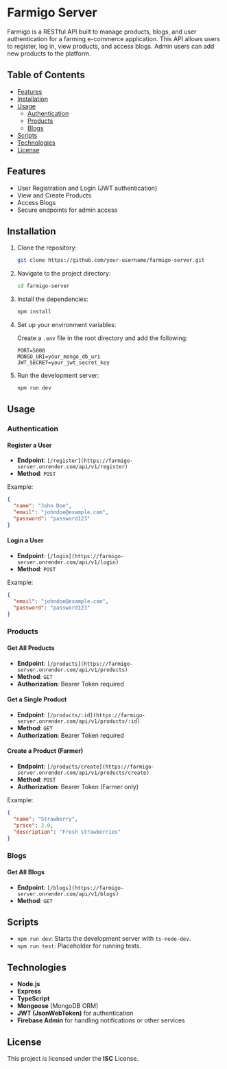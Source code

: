 
# Farmigo Server

Farmigo is a RESTful API built to manage products, blogs, and user authentication for a farming e-commerce application. This API allows users to register, log in, view products, and access blogs. Admin users can add new products to the platform.

## Table of Contents

- [Features](#features)
- [Installation](#installation)
- [Usage](#usage)
  - [Authentication](#authentication)
  - [Products](#products)
  - [Blogs](#blogs)
- [Scripts](#scripts)
- [Technologies](#technologies)
- [License](#license)

## Features

- User Registration and Login (JWT authentication)
- View and Create Products
- Access Blogs
- Secure endpoints for admin access

## Installation

1. Clone the repository:

   ```bash
   git clone https://github.com/your-username/farmigo-server.git
   ```

2. Navigate to the project directory:

   ```bash
   cd farmigo-server
   ```

3. Install the dependencies:

   ```bash
   npm install
   ```

4. Set up your environment variables:

   Create a `.env` file in the root directory and add the following:

   ```
   PORT=5000
   MONGO_URI=your_mongo_db_uri
   JWT_SECRET=your_jwt_secret_key
   ```

5. Run the development server:

   ```bash
   npm run dev
   ```

## Usage

### Authentication

#### Register a User

- **Endpoint**: `[/register](https://farmigo-server.onrender.com/api/v1/register)`
- **Method**: `POST`

Example:

```json
{
  "name": "John Doe",
  "email": "johndoe@example.com",
  "password": "password123"
}
```

#### Login a User

- **Endpoint**: `[/login](https://farmigo-server.onrender.com/api/v1/login)`
- **Method**: `POST`

Example:

```json
{
  "email": "johndoe@example.com",
  "password": "password123"
}
```

### Products

#### Get All Products

- **Endpoint**: `[/products](https://farmigo-server.onrender.com/api/v1/products)`
- **Method**: `GET`
- **Authorization**: Bearer Token required

#### Get a Single Product

- **Endpoint**: `[/products/:id](https://farmigo-server.onrender.com/api/v1/products/:id)`
- **Method**: `GET`
- **Authorization**: Bearer Token required

#### Create a Product (Farmer)

- **Endpoint**: `[/products/create](https://farmigo-server.onrender.com/api/v1/products/create)`
- **Method**: `POST`
- **Authorization**: Bearer Token (Farmer only)

Example:

```json
{
  "name": "Strawberry",
  "price": 2.0,
  "description": "Fresh strawberries"
}
```

### Blogs

#### Get All Blogs

- **Endpoint**: `[/blogs](https://farmigo-server.onrender.com/api/v1/blogs)`
- **Method**: `GET`

## Scripts

- `npm run dev`: Starts the development server with `ts-node-dev`.
- `npm run test`: Placeholder for running tests.

## Technologies

- **Node.js**
- **Express**
- **TypeScript**
- **Mongoose** (MongoDB ORM)
- **JWT (JsonWebToken)** for authentication
- **Firebase Admin** for handling notifications or other services

## License

This project is licensed under the **ISC** License.
